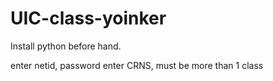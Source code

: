 # UIC-class-yoinker
Install python before hand.

enter netid, password
enter CRNS, must be more than 1 class

